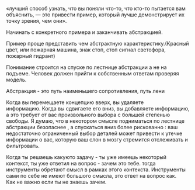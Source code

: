 «лучший способ узнать, что вы поняли что-то, что кто-то пытается вам объяснить, — это привести пример, который лучше демонстрирует их точку зрения, чем они».

Начинать с конкретного примера и заканчивать абстракцией. 

Пример проще представить чем абстрактную характеристику.(Красный цвет, или пожарная машина, знак стоп, стоп сигнал светофора, пожарный гидрант)

Понимание строится на спуске по лестнице абстракции а не на подъеме. Человек должен прийти к собственным ответам проверяя модель. 

Абстракция - это путь наименьшего сопротивления, путь лени 

Когда вы перемещаете концепцию вверх, вы удаляете информацию. Когда вы сдвигаете его вниз, вы добавляете информацию, а это требует от вас произвольного выбора с большей степенью свободы. Я думаю, что в некотором смысле подниматься по лестнице абстракции безопаснее , а спускаться вниз более рискованно : ваш недостаточно ограниченный выбор деталей может привести к утечке информации о вас, которую ваш слон в мозгу стремится отслеживать и фильтровать.

Когда ты решаешь какуюто задачу - ты уже имеешь некоторый контекст, ты уже ответил на вопрос - зачем это тебе.  тогда инструменты обретают смысл в рамках этого контекста. Инструменты сами по себе не имеют большого смысла, это ответ на вопрос как.  
Как не важно если ты не знаешь зачем. 